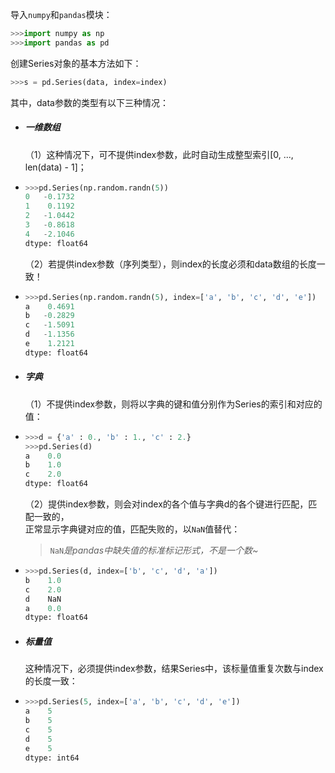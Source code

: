 导入`numpy`和`pandas`模块：

```py
>>>import numpy as np
>>>import pandas as pd
```

创建Series对象的基本方法如下：

```py
>>>s = pd.Series(data, index=index)
```

其中，data参数的类型有以下三种情况：

* ##### 一维数组

  （1）这种情况下，可不提供index参数，此时自动生成整型索引\[0, ..., len\(data\) - 1\]；
* ```py
  >>>pd.Series(np.random.randn(5))
  0   -0.1732
  1    0.1192
  2   -1.0442
  3   -0.8618
  4   -2.1046
  dtype: float64
  ```

  （2）若提供index参数（序列类型），则index的长度必须和data数组的长度一致！
* ```py
  >>>pd.Series(np.random.randn(5), index=['a', 'b', 'c', 'd', 'e'])
  a    0.4691
  b   -0.2829
  c   -1.5091
  d   -1.1356
  e    1.2121
  dtype: float64
  ```
* ##### 字典

  （1）不提供index参数，则将以字典的键和值分别作为Series的索引和对应的值：
* ```py
  >>>d = {'a' : 0., 'b' : 1., 'c' : 2.}
  >>>pd.Series(d)
  a    0.0
  b    1.0
  c    2.0
  dtype: float64
  ```

  （2）提供index参数，则会对index的各个值与字典d的各个键进行匹配，匹配一致的，  
  正常显示字典键对应的值，匹配失败的，以`NaN`值替代：

  > `NaN`_是pandas中缺失值的标准标记形式，不是一个数~_
* ```py
  >>>pd.Series(d, index=['b', 'c', 'd', 'a'])
  b    1.0
  c    2.0
  d    NaN
  a    0.0
  dtype: float64
  ```
* ##### 标量值

  这种情况下，必须提供index参数，结果Series中，该标量值重复次数与index的长度一致：
* ```py
  >>>pd.Series(5, index=['a', 'b', 'c', 'd', 'e'])
  a    5
  b    5
  c    5
  d    5
  e    5
  dtype: int64
  ```



